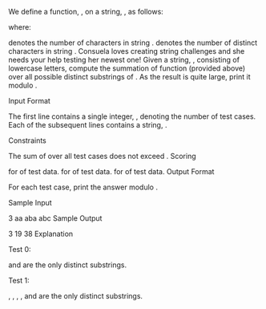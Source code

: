 We define a function, , on a string, , as follows:

where:

 denotes the number of characters in string .
 denotes the number of distinct characters in string .
Consuela loves creating string challenges and she needs your help testing her newest one! Given a string, , consisting of  lowercase letters, compute the summation of function  (provided above) over all possible distinct substrings of . As the result is quite large, print it modulo .

Input Format

The first line contains a single integer, , denoting the number of test cases.
Each of the  subsequent lines contains a string, .

Constraints

The sum of  over all test cases does not exceed .
Scoring

 for  of test data.
 for  of test data.
 for  of test data.
Output Format

For each test case, print the answer modulo .

Sample Input

3
aa
aba
abc
Sample Output

3
19
38
Explanation

Test 0:

 and  are the only distinct substrings.


Test 1:

, , , , and  are the only distinct substrings.


